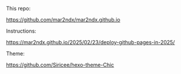 This repo:

https://github.com/mar2ndx/mar2ndx.github.io

Instructions:

https://mar2ndx.github.io/2025/02/23/deploy-github-pages-in-2025/

Theme:

https://github.com/Siricee/hexo-theme-Chic
